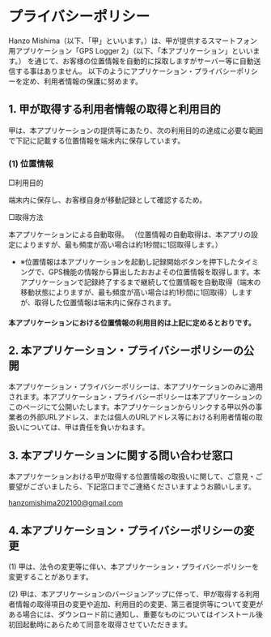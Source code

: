 # プライバシーポリシー

Hanzo Mishima（以下、「甲」といいます。）は、甲が提供するスマートフォン用アプリケーション「GPS Logger 2」（以下、「本アプリケーション」といいます。）
を通じて、お客様の位置情報を自動的に採取しますがサーバー等に自動送信する事はありません。
以下のようにアプリケーション・プライバシーポリシーを定め、利用者情報の保護に努めます。

## 1. 甲が取得する利用者情報の取得と利用目的

甲は、本アプリケーションの提供等にあたり、次の利用目的の達成に必要な範囲で下記に記載する位置情報を端末内に保存しています。

### (1) 位置情報

□利用目的

端末内に保存し、お客様自身が移動記録として確認するため。

□取得方法

本アプリケーションによる自動取得。
（位置情報の自動取得は、本アプリの設定によりますが、最も頻度が高い場合は約1秒間に1回取得します。）

* ※位置情報は本アプリケーションを起動し記録開始ボタンを押下したタイミングで、GPS機能の情報から算出したおおよその位置情報を取得します。本アプリケーションで記録終了するまで継続して位置情報を自動取得（端末の移動状態によりますが、最も頻度が高い場合は約1秒間に1回取得）しますが、取得した位置情報は端末内に保存されます。

#### 本アプリケーションにおける位置情報の利用目的は上記に定めるとおりです。

## 2. 本アプリケーション・プライバシーポリシーの公開

本アプリケーション・プライバシーポリシーは、本アプリケーションのみに適用されます。本アプリケーション・プライバシーポリシーは本アプリケーションのこのページにて公開いたします。本アプリケーションからリンクする甲以外の事業者の外部URLアドレス、または個人のURLアドレス等における利用者情報の取扱いについては、甲は責任を負いかねます。

## 3. 本アプリケーションに関する問い合わせ窓口

本アプリケーションおける甲が取得する位置情報の取扱いに関して、ご意見・ご要望がございましたら、下記窓口までご連絡くださいますようお願いします。

hanzomishima202100@gmail.com

## 4. 本アプリケーション・プライバシーポリシーの変更

(1) 甲は、法令の変更等に伴い、本アプリケーション・プライバシーポリシーを変更することがあります。

(2) 甲は、本アプリケーションのバージョンアップに伴って、甲が取得する利用者情報の取得項目の変更や追加、利用目的の変更、第三者提供等について変更がある場合には、ダウンロード前に通知し、重要なものについてはインストール後初回起動時にあらためて同意を取得させていただきます。
